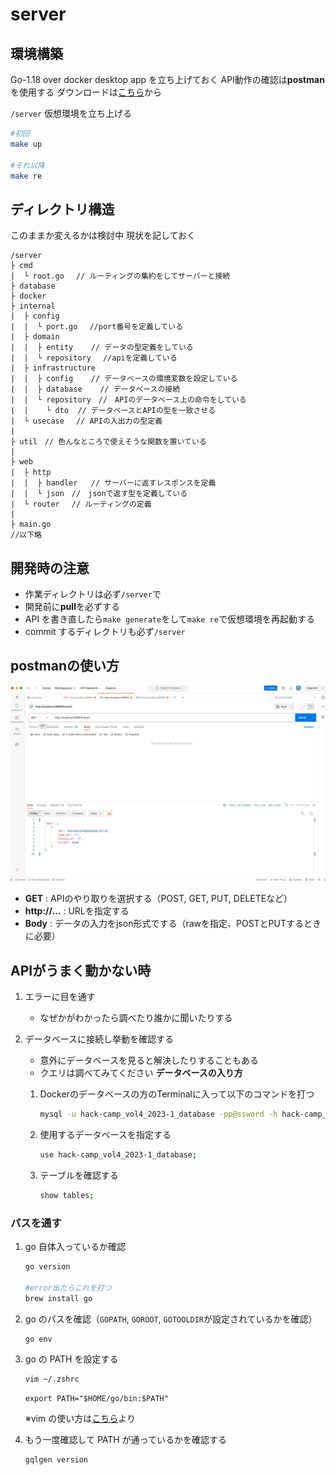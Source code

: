 # server

## 環境構築

Go-1.18 over
docker desktop app を立ち上げておく
API動作の確認は**postman**を使用する
ダウンロードは[こちら](https://www.postman.com/)から

`/server`
仮想環境を立ち上げる

```zsh
#初回
make up

#それ以降
make re
```

## ディレクトリ構造

このままか変えるかは検討中
現状を記しておく

```none
/server
├ cmd
|  └ root.go　 // ルーティングの集約をしてサーバーと接続
├ database
├ docker
├ internal
|  ├ config
|  |  └ port.go　 //port番号を定義している
|  ├ domain
|  |  ├ entity    // データの型定義をしている
|  |  └ repository　 //apiを定義している
|  ├ infrastructure
|  |  ├ config    // データベースの環境変数を設定している
|  |  ├ database    // データベースの接続
|  |  └ repository　//　APIのデータベース上の命令をしている
|  |    └ dto  // データベースとAPIの型を一致させる
|  └ usecase　 // APIの入出力の型定義
|
├ util　// 色んなところで使えそうな関数を置いている
|
├ web
|  ├ http　
|  |  ├ handler   // サーバーに返すレスポンスを定義
|  |  └ json　//　jsonで返す型を定義している
|  └ router　 // ルーティングの定義
|
├ main.go
//以下略
```

## 開発時の注意

- 作業ディレクトリは必ず`/server`で
- 開発前に**pull**を必ずする
- API を書き直したら`make generate`をして`make re`で仮想環境を再起動する
- commit するディレクトリも必ず`/server`

## postmanの使い方

![postmanの画面](image.png)

- **GET** : APIのやり取りを選択する（POST, GET, PUT, DELETEなど）
- **http://...** : URLを指定する
- **Body** : データの入力をjson形式でする（rawを指定、POSTとPUTするときに必要）

## APIがうまく動かない時

1. エラーに目を通す
   - なぜかがわかったら調べたり誰かに聞いたりする 

2. データベースに接続し挙動を確認する
   - 意外にデータベースを見ると解決したりすることもある
   - クエリは調べてみてください
   **データベースの入り方**
   1. Dockerのデータベースの方のTerminalに入って以下のコマンドを打つ

      ```zsh
      mysql -u hack-camp_vol4_2023-1_database -pp@ssword -h hack-camp_vol4_2023-1_database -P 3306
      ```

   2. 使用するデータベースを指定する

      ```zsh
      use hack-camp_vol4_2023-1_database;
      ```

   3. テーブルを確認する

      ```zsh
      show tables;
      ```

### パスを通す

1. go 自体入っているか確認

   ```zsh
   go version

   #error出たらこれを打つ
   brew install go
   ```

2. go のパスを確認（`GOPATH`, `GOROOT`, `GOTOOLDIR`が設定されているかを確認）

   ```zsh
   go env
   ```

3. go の PATH を設定する

   ```zsh
   vim ~/.zshrc
   ```

   ```vim
   export PATH="$HOME/go/bin:$PATH"
   ```

   ※vim の使い方は[こちら](https://qiita.com/okamos/items/c97970ab34ff55ff3167)より

4. もう一度確認して PATH が通っているかを確認する

   ```zsh
   gqlgen version
   ```
